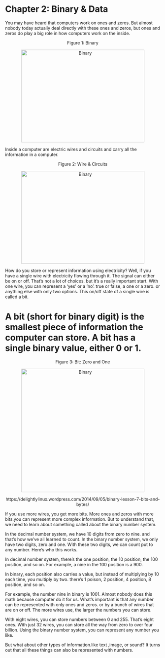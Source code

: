 # Chapter 2: Binary & Data

You may have heard that computers work on ones and zeros. But almost nobody today actually deal directly with these ones and zeros, but ones and zeros do play a big role in how computers work on the inside.

<p align="center">
   Figure 1: Binary
</p>

<p align="center">
  <img height="300" width="400" src="https://github.com/XinYangSAU/CSCI1101-Intro-to-Computing/blob/master/Images/binary.jpg" alt="Binary"/>
</p>

Inside a computer are electric wires and circuits and carry all the information in a computer. 

<p align="center">
   Figure 2: Wire & Circuits
</p>

<p align="center">
  <img height="300" width="400" src="https://github.com/XinYangSAU/CSCI1101-Intro-to-Computing/blob/master/Images/wc.png" alt="Binary"/>
</p>

How do you store or represent information using electricity? Well, if you have a single wire with electricity flowing through
it. The signal can either be on or off. That’s not a lot of choices. but it’s a really important start. With one wire, you can
represent a ‘yes’ or a ‘no’. true or false, a one or a zero. or anything else with only two options. This on/off state of a
single wire is called a bit. 

# A bit (short for binary digit) is the smallest piece of information the computer can store. A bit has a single binary value, either 0 or 1.

<p align="center">
   Figure 3: Bit: Zero and One
</p>

<p align="center">
  <img height="400" width="400" src="https://github.com/XinYangSAU/CSCI1101-Intro-to-Computing/blob/master/Images/b2.png" alt="Binary"/>
</p>

<p align="center">
   https://delightlylinux.wordpress.com/2014/09/05/binary-lesson-7-bits-and-bytes/
</p>

If you use more wires, you get more bits. More ones and zeros with more bits.you can represent more complex information. But
to understand that, we need to learn about something called about the binary number system.

In the decimal number system, we have 10 digits from zero to nine. and that’s how we’ve all learned to count. In the binary
number system, we only have two digits, zero and one. With these two digits, we can count put to any number. Here’s who this
works.

In decimal number system, there’s the one position, the 10 position, the 100 position, and so on. For example, a nine in the
100 position is a 900.

In binary, each position also carries a value, but instead of multiplying by 10 each time, you multiply by two. there’s 1
poison, 2 position, 4 position, 8 position, and so on.

For example, the number nine in binary is 1001. Almost nobody does this math because computer do it for us. What’s important
is that any number can be represented with only ones and zeros. or by a bunch of wires that are on or off. The more wires use,
the larger the numbers you can store.

With eight wires, you can store numbers between 0 and 255. That’s eight ones. With just 32 wires, you can store all the way
from zero to over four billion. Using the binary number system, you can represent any number you like.

But what about other types of information.like text ,image, or sound? It turns out that all these things can also be
represented with numbers.



